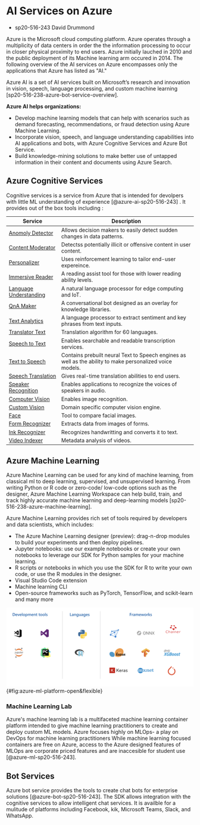 #  AI Services on Azure

* sp20-516-243 David Drummond

Azure is the Microsoft cloud computing platform. Azure operates through a multiplicity of data centers in order the the information processing to occur in closer physical proximity to end users. Azure initially lauched in 2010 and the public deployment of its Machine learning arm occured in 2014. The following overview of the AI services on Azure encompasses only the applications that Azure has listed as "AI." 

Azure AI is a set of AI services built on Microsoft’s research and innovation in vision, speech, language processing, and custom machine learning [sp20-516-238-azure-bot-service-overview]. 

**Azure AI helps organizations:**

* Develop machine learning models that can help with scenarios such as demand forecasting, recommendations, or fraud detection using Azure Machine Learning.
* Incorporate vision, speech, and language understanding capabilities into AI applications and bots, with Azure Cognitive Services and Azure Bot Service.
* Build knowledge-mining solutions to make better use of untapped information in their content and documents using Azure Search.

## Azure Cognitive Services

Cognitive services is a service from Azure that is intended for devolpers with little ML understanding of experience [@azure-ai-sp20-516-243] . It provides out of the box tools including :

<div class="smalltable">
  
| Service | Description |
|---------|-------------|
| [Anomoly Detector](<https://azure.microsoft.com/en-us/services/cognitive-services/anomaly-detector/>) | Allows decision makers to easily detect sudden changes in data patterns.|
| [Content Moderator](<https://azure.microsoft.com/en-us/services/cognitive-services/content-moderator/>) | Detectss potentially illicit or offensive content in user content. |
| [Personalizer](<https://azure.microsoft.com/en-us/services/cognitive-services/personalizer/>) | Uses reinforcement learning to tailor end-user expereince. |
| [Immersive Reader](<https://azure.microsoft.com/en-us/services/cognitive-services/immersive-reader/>) | A reading assist tool for those with lower reading ability levels. |
| [Language Understanding](<https://azure.microsoft.com/en-us/services/cognitive-services/language-understanding-intelligent-service/>) | A natural language processor for edge computing and IoT. |
| [QnA Maker](<https://azure.microsoft.com/en-us/services/cognitive-services/qna-maker/>) | A conversational bot designed as an overlay for knowledge libraries. |
| [Text Analytics](<https://azure.microsoft.com/en-us/services/cognitive-services/text-analytics/>) | A language processor to extract sentiment and key phrases from text inputs. |
| [Translator Text](<https://azure.microsoft.com/en-us/services/cognitive-services/translator-text-api/>) | Translation algorithm for 60 languages. |
| [Speech to Text](<https://azure.microsoft.com/en-us/services/cognitive-services/speech-to-text/>) | Enables searchable and readable transcription services. |
| [Text to Speech](<https://azure.microsoft.com/en-us/services/cognitive-services/text-to-speech/>) | Contains prebuilt neural Text to Speech engines as well as the ability to make personalized voice models. |
| [Speech Translation](<https://azure.microsoft.com/en-us/services/cognitive-services/speech-translation/>) | Gives real-time translation abilities to end users. |
| [Speaker Recognition](<https://azure.microsoft.com/en-us/services/cognitive-services/speaker-recognition/>) | Enables applications to recognize the voices of speakers in audio. |
| [Computer Vision](<https://azure.microsoft.com/en-us/services/cognitive-services/computer-vision/>) | Enables image recognition. |
| [Custom Vision](<https://azure.microsoft.com/en-us/services/cognitive-services/custom-vision-service/>) | Domain specific computer vision engine. |
| [Face](<https://azure.microsoft.com/en-us/services/cognitive-services/face/>) | Tool to compare facial images. |
| [Form Recognizer](<https://azure.microsoft.com/en-us/services/cognitive-services/form-recognizer/>) | Extracts data from images of forms. |
| [Ink Recognizer](<https://azure.microsoft.com/en-us/services/cognitive-services/ink-recognizer/>) | Recognizes handwritting and converts it to text. |
| [Video Indexer](<https://azure.microsoft.com/en-us/services/media-services/video-indexer/>) | Metadata analysis of videos. |

## Azure Machine Learning

Azure Machine Learning can be used for any kind of machine learning, from classical ml to deep learning, supervised, and unsupervised learning. From writing Python or R code or zero-code/ low-code options such as the designer, Azure Machine Learning Workspace can help build, train, and track highly accurate machine learning and deep-learning models [sp20-516-238-azure-machine-learning].

Azure Machine Learning provides rich set of tools required by developers and data scientists, which includes:

*  The Azure Machine Learning designer (preview): drag-n-drop modules to build your experiments and then deploy pipelines.
* Jupyter notebooks: use our example notebooks or create your own notebooks to leverage our SDK for Python samples for your machine learning.
* R scripts or notebooks in which you use the SDK for R to write your own code, or use the R modules in the designer.
* Visual Studio Code extension
* Machine learning CLI
* Open-source frameworks such as PyTorch, TensorFlow, and scikit-learn and many more

![Open and Flexible Azure ML Platform [sp20-516-238-azure-ml-platform]](images/azure-ml-platform.png){#fig:azure-ml-platform-open&flexible}

### Machine Learning Lab

Azure's machine learning lab is a multifaceted machine learning container platform intended to give machine learning practitioners to create and deploy custom ML models. Azure focuses highly on MLOps- a play on DevOps for machine learning practitioners While machine learning focused containers are free on Azure, access to the Azure designed features of MLOps are corporate priced features and are inaccesible for student use [@azure-ml-sp20-516-243]. 

## Bot Services

Azure bot service provides the tools to create chat bots for enterprise solutions [@azure-bot-sp20-516-243]. The SDK allows integration with the cognitive services to allow intelligent chat services. It is availble for a mulitude of platforms including Facebook, kik, Microsoft Teams, Slack, and WhatsApp. 


</div>

